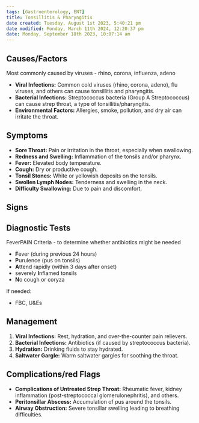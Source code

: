 ```yaml
---
tags: [Gastroenterology, ENT]
title: Tonsillitis & Pharyngitis
date created: Tuesday, August 1st 2023, 5:40:21 pm
date modified: Monday, March 11th 2024, 12:20:37 pm
date: Monday, September 18th 2023, 10:07:14 am
---
```


## Causes/Factors

Most commonly caused by viruses - rhino, corona, influenza, adeno

- **Viral Infections:** Common cold viruses (rhino, corona, adeno), flu viruses, and others can cause tonsillitis and pharyngitis.
- **Bacterial Infections:** Streptococcus bacteria (Group A Streptococcus) can cause strep throat, a type of tonsillitis/pharyngitis.
- **Environmental Factors:** Allergies, smoke, pollution, and dry air can irritate the throat.

## Symptoms

- **Sore Throat:** Pain or irritation in the throat, especially when swallowing.
- **Redness and Swelling:** Inflammation of the tonsils and/or pharynx.
- **Fever:** Elevated body temperature.
- **Cough:** Dry or productive cough.
- **Tonsil Stones:** White or yellowish deposits on the tonsils.
- **Swollen Lymph Nodes:** Tenderness and swelling in the neck.
- **Difficulty Swallowing:** Due to pain and discomfort.

## Signs

## Diagnostic Tests

FeverPAIN Criteria - to determine whether antibiotics might be needed

- **F**ever (during previous 24 hours)
- **P**urulence (pus on tonsils)
- **A**ttend rapidly (within 3 days after onset)
- severely **I**nflamed tonsils
- **N**o cough or coryza

If needed:

- FBC, U&Es

## Management

1. **Viral Infections:** Rest, hydration, and over-the-counter pain relievers.
2. **Bacterial Infections:** Antibiotics (if caused by streptococcus bacteria).
3. **Hydration:** Drinking fluids to stay hydrated.
4. **Saltwater Gargle:** Warm saltwater gargles for soothing the throat.

## Complications/red Flags

- **Complications of Untreated Strep Throat:** Rheumatic fever, kidney inflammation (post-streptococcal glomerulonephritis), and others.
- **Peritonsillar Abscess:** Accumulation of pus around the tonsils.
- **Airway Obstruction:** Severe tonsillar swelling leading to breathing difficulties.